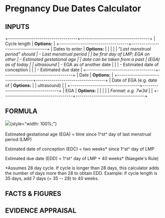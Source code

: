 # Pregnancy Due Dates Calculator

## INPUTS

+-----------------------------------+-----------------------------------+
| Cycle length                      | **Options:**                      |
+-----------------------------------+-----------------------------------+
| Dates to enter                    | **Options:**                      |
|                                   |                                   |
| *\"Last menstrual period\" should | -   Last menstrual period         |
| be first day of LMP; EGA on other | -   Estimated gestational age     |
| date can be taken from a past     |     (EGA) as of today             |
| ultrasound*                       | -   EGA as of another date        |
|                                   | -   Estimated date of conception  |
|                                   | -   Estimated due date            |
+-----------------------------------+-----------------------------------+
| Date                              | **Options:**                      |
+-----------------------------------+-----------------------------------+
| Date of EGA (e.g. date of         | **Options:**                      |
| ultrasound)                       |                                   |
+-----------------------------------+-----------------------------------+
| EGA                               | **Options:**                      |
|                                   |                                   |
| *Format: e.g. 7w3d*               |                                   |
+-----------------------------------+-----------------------------------+

## FORMULA

![](https://cdn-web-img.mdcalc.com/content/PDD2.png){style="width: 100%;"}\
\
Estimated gestational age (EGA) = time since 1^st^ day of last menstrual
period (LMP)

Estimated date of conception (EDC) = two weeks\* since 1^st^ day of LMP

Estimated due date (EDD) = 1^st^ day of LMP + 40 weeks\* (Naegele\'s
Rule)

\*Assumes 28 day cycle. If cycle is longer than 28 days, this calculator
adds the number of days more than 28 to obtain EDD. Example: if cycle
length is 35 days, add 7 days (= 35 -- 28) to 40 weeks.

## FACTS & FIGURES

## EVIDENCE APPRAISAL
